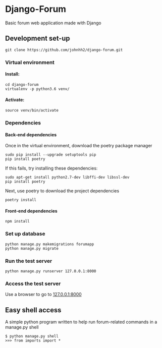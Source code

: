 # Django-Forum
Basic forum web application made with Django

## Development set-up
```
git clone https://github.com/johnhh2/django-forum.git
```

### Virtual environment

#### Install:
```
cd django-forum
virtualenv -p python3.6 venv/
```
#### Activate:
```
source venv/bin/activate
```

### Dependencies

#### Back-end dependencies
Once in the virtual environment, download the poetry package manager
```
sudo pip install --upgrade setuptools pip
pip install poetry
```
If this fails, try installing these dependencies:
```
sudo apt-get install python2.7-dev libffi-dev libssl-dev
pip install poetry
```
Next, use poetry to download the project dependencies
```
poetry install
```

#### Front-end dependencies
```
npm install
```
### Set up database
```
python manage.py makemigrations forumapp
python manage.py migrate
```

### Run the test server
```
python manage.py runserver 127.0.0.1:8000
```

### Access the test server
Use a browser to go to [127.0.0.1:8000](http://127.0.0.1:8000)

## Easy shell access
A simple python program written to help run forum-related commands in a manage.py shell
```
$ python manage.py shell
>>> from imports import *
```
